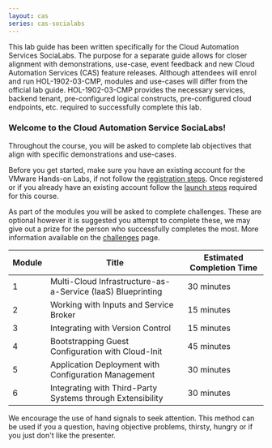 ```yaml
---
layout: cas
series: cas-socialabs
---
```


<div class="alert alert-info" role="alert">
    <div class="alert-items">
        <div class="alert-item static">
            <div class="alert-icon-wrapper">
                <clr-icon class="alert-icon" shape="info-circle"></clr-icon>
            </div>
            <span class="alert-text">
            This lab guide has been written specifically for the Cloud Automation Services SociaLabs. The purpose for a separate guide allows for closer alignment with demonstrations, use-case, event feedback and new Cloud Automation Services (CAS) feature releases. Although attendees will enrol and run HOL-1902-03-CMP, modules and use-cases will differ from the official lab guide. HOL-1902-03-CMP provides the necessary services, backend tenant, pre-configured logical constructs, pre-configured cloud endpoints, etc. required to successfully complete this lab.
            </span>
        </div>
    </div>
</div>

### Welcome to the Cloud Automation Service SociaLabs!

Throughout the course, you will be asked to complete lab objectives that align with specific demonstrations and use-cases.

Before you get started, make sure you have an existing account for the VMware Hands-on Labs, if not follow the [registration steps](https://cas-socialabs.vmwapj.com/hol-registration/). Once registered or if you already have an existing account follow the [launch steps](https://cas-socialabs.vmwapj.com/hol-launch/) required for this course.

As part of the modules you will be asked to complete challenges. These are optional however it is suggested you attempt to complete these, we may give out a prize for the person who successfully completes the most. More information available on the [challenges](https://cas-socialabs.vmwapj.com/challenge/) page.

<table class="table">
    <thead>
        <tr>
            <th>Module</th>
            <th>Title</th>
            <th>Estimated Completion Time</th>
        </tr>
    </thead>
    <tbody>
        <tr>
            <td>1</td>
            <td>Multi-Cloud Infrastructure-as-a-Service (IaaS) Blueprinting</td>
            <td>30 minutes</td>
        </tr>
        <tr>
            <td>2</td>
            <td>Working with Inputs and Service Broker</td>
            <td>15 minutes</td>
        </tr>
        <tr>
            <td>3</td>
            <td>Integrating with Version Control</td>
            <td>15 minutes</td>
        </tr>
        <tr>
            <td>4</td>
            <td>Bootstrapping Guest Configuration with Cloud-Init</td>
            <td>45 minutes</td>
        </tr>
        <tr>
            <td>5</td>
            <td>Application Deployment with Configuration Management</td>
            <td>30 minutes</td>
        </tr>
        <tr>
            <td>6</td>
            <td>Integrating with Third-Party Systems through Extensibility</td>
            <td>30 minutes</td>
        </tr>
    </tbody>
</table>

We encourage the use of hand signals to seek attention. This method can be used if you a question, having objective problems, thirsty, hungry or if you just don't like the presenter.
